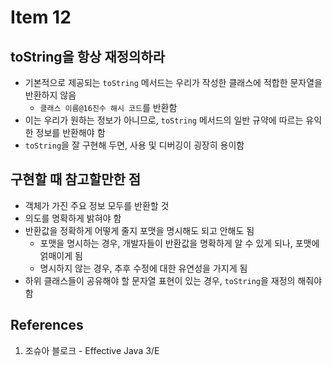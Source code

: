# Item 12

## toString을 항상 재정의하라

- 기본적으로 제공되는 `toString` 메서드는 우리가 작성한 클래스에 적합한 문자열을 반환하지 않음
  - `클래스 이름@16진수 해시 코드`를 반환함
- 이는 우리가 원하는 정보가 아니므로, `toString` 메서드의 일반 규약에 따르는 유익한 정보를 반환해야 함
- `toString`을 잘 구현해 두면, 사용 및 디버깅이 굉장히 용이함

## 구현할 때 참고할만한 점

- 객체가 가진 주요 정보 모두를 반환할 것
- 의도를 명확하게 밝혀야 함
- 반환값을 정확하게 어떻게 줄지 포맷을 명시해도 되고 안해도 됨
  - 포맷을 명시하는 경우, 개발자들이 반환값을 명확하게 알 수 있게 되나, 포맷에 얽매이게 됨
  - 명시하지 않는 경우, 추후 수정에 대한 유연성을 가지게 됨
- 하위 클래스들이 공유해야 할 문자열 표현이 있는 경우, `toString`을 재정의 해줘야 함

## References

1. 조슈아 블로크 - Effective Java 3/E
